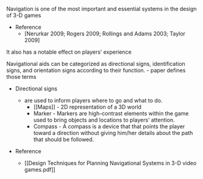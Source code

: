
Navigation is one of the most important and essential systems in the design of 3-D games 
- Reference
	- [Nerurkar 2009; Rogers 2009; Rollings and Adams 2003; Taylor 2009]




 It also has a notable effect on players’ experience 


Navigational aids can be categorized as directional signs, identification signs, and orientation signs according to their function. - paper defines those terms

- Directional signs 
	- are used to inform players where to go and what to do. 
		- [[Maps]] - 2D representation of a 3D world
		- Marker - Markers are high-contrast elements within the game used to bring objects and locations to players’ attention.
		- Compass -  A compass is a device that that points the player toward a direction without giving him/her details about the path that should be followed.

- Reference
	- [[Design Techniques for Planning Navigational Systems in 3-D video games.pdf]]
